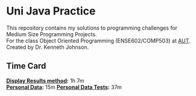 # Uni Java Practice

This repository contains my solutions to programming challenges for Medium Size Programming Projects.<br/>
For the class Object Oriented Programming (ENSE602/COMP503) at [AUT](https://www.aut.ac.nz/).<br/>
Created by Dr. Kenneth Johnson.

## Time Card
**[Display Results method](src/Main.java):** 1h 7m<br/>
**[Personal Data](src/Person.java):** 15m
**[Personal Data Tests](src/Main.java):** 37m